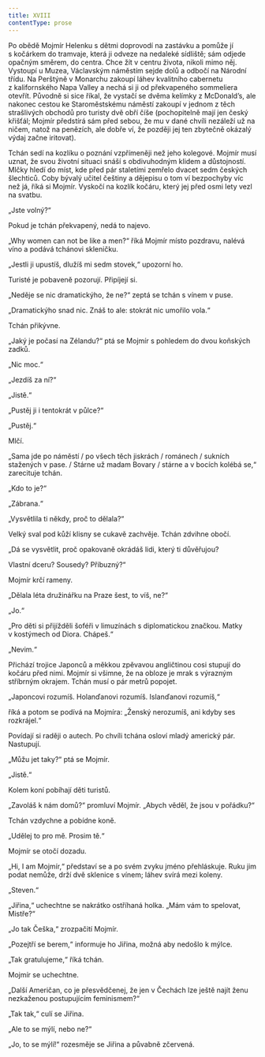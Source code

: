 ```yaml
---
title: XVIII
contentType: prose
---
```


Po obědě Mojmír Helenku s dětmi doprovodí na zastávku a pomůže jí s kočárkem do tramvaje, která ji odveze na nedaleké sídliště; sám odjede opačným směrem, do centra. Chce žít v centru života, nikoli mimo něj. Vystoupí u Muzea, Václavským náměstím sejde dolů a odbočí na Národní třídu. Na Perštýně v Monarchu zakoupí láhev kvalitního cabernetu z kalifornského Napa Valley a nechá si ji od překvapeného sommeliera otevřít. Původně si sice říkal, že vystačí se dvěma kelímky z McDonald’s, ale nakonec cestou ke Staroměstskému náměstí zakoupí v jednom z těch strašlivých obchodů pro turisty dvě obří číše (pochopitelně mají jen český křišťál; Mojmír předstírá sám před sebou, že mu v dané chvíli nezáleží už na ničem, natož na penězích, ale dobře ví, že později jej ten zbytečně okázalý výdaj začne iritovat).

  

Tchán sedí na kozlíku o poznání vzpřímeněji než jeho kolegové. Mojmír musí uznat, že svou životní situaci snáší s obdivuhodným klidem a důstojností. Mlčky hledí do míst, kde před pár staletími zemřelo dvacet sedm českých šlechticů. Coby bývalý učitel češtiny a dějepisu o tom ví bezpochyby víc než já, říká si Mojmír. Vyskočí na kozlík kočáru, který jej před osmi lety vezl na svatbu.

„Jste volný?“

Pokud je tchán překvapený, nedá to najevo.

„Why women can not be like a men?“ říká Mojmír místo pozdravu, nalévá víno a podává tchánovi skleničku.

„Jestli ji upustíš, dlužíš mi sedm stovek,“ upozorní ho.

Turisté je pobaveně pozorují. Připíjejí si.

„Neděje se nic dramatickýho, že ne?“ zeptá se tchán s vínem v puse.

„Dramatickýho snad nic. Znáš to ale: stokrát nic umořilo vola.“

Tchán přikývne.

„Jaký je počasí na Zélandu?“ ptá se Mojmír s pohledem do dvou koňských zadků.

„Nic moc.“

„Jezdíš za ní?“

„Jistě.“

„Pustěj ji i tentokrát v půlce?“

„Pustěj.“

Mlčí.

„Sama jde po náměstí / po všech těch jiskrách / románech / sukních stažených v pase. / Stárne už madam Bovary / stárne a v bocích kolébá se,“ zarecituje tchán.

„Kdo to je?“

„Zábrana.“

„Vysvětlila ti někdy, proč to dělala?“

Velký sval pod kůží klisny se cukavě zachvěje. Tchán zdvihne obočí.

„Dá se vysvětlit, proč opakovaně okrádáš lidi, který ti důvěřujou?

Vlastní dceru? Sousedy? Příbuzný?“

Mojmír krčí rameny.

„Dělala léta družinářku na Praze šest, to víš, ne?“

„Jo.“

„Pro děti si přijížděli šoféři v limuzínách s diplomatickou značkou. Matky v kostýmech od Diora. Chápeš.“

„Nevim.“

Přichází trojice Japonců a měkkou zpěvavou angličtinou cosi stupují do kočáru před nimi. Mojmír si všimne, že na obloze je mrak s výrazným stříbrným okrajem. Tchán musí o pár metrů popojet.

„Japoncovi rozumíš. Holanďanovi rozumíš. Islanďanovi rozumíš,“

říká a potom se podívá na Mojmíra: „Ženský nerozumíš, ani kdyby ses rozkrájel.“

Povídají si raději o autech. Po chvíli tchána osloví mladý americký pár. Nastupují.

„Můžu jet taky?“ ptá se Mojmír.

„Jistě.“

Kolem koní pobíhají děti turistů.

„Zavoláš k nám domů?“ promluví Mojmír. „Abych věděl, že jsou v pořádku?“

Tchán vzdychne a pobídne koně.

„Udělej to pro mě. Prosim tě.“

Mojmír se otočí dozadu.

„Hi, I am Mojmír,“ představí se a po svém zvyku jméno přehláskuje. Ruku jim podat nemůže, drží dvě sklenice s vínem; láhev svírá mezi koleny.

„Steven.“

„Jiřina,“ uchechtne se nakrátko ostříhaná holka. „Mám vám to spelovat, Mistře?“

„Jo tak Češka,“ zrozpačití Mojmír.

„Pozejtří se berem,“ informuje ho Jiřina, možná aby nedošlo k mýlce.

„Tak gratulujeme,“ říká tchán.

Mojmír se uchechtne.

„Další Američan, co je přesvědčenej, že jen v Čechách lze ještě najít ženu nezkaženou postupujícím feminismem?“

„Tak tak,“ culí se Jiřina.

„Ale to se mýlí, nebo ne?“

„Jo, to se mýlí!“ rozesměje se Jiřina a půvabně zčervená.

